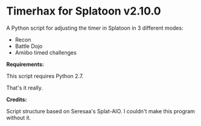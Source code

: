 
# Timerhax for Splatoon v2.10.0
A Python script for adjusting the timer in Splatoon in 3 different modes:

- Recon
- Battle Dojo
- Amiibo timed challenges

**Requirements:**

This script requires Python 2.7.

That's it really.

**Credits:**

Script structure based on Seresaa's Splat-AIO. I couldn't make this program without it.
